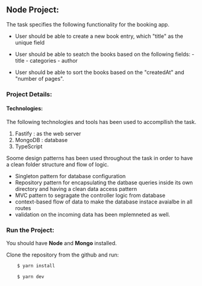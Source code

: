 ## Node Project:

The task specifies the following functionality for the booking app.

- User should be able to create a new book entry, which "title" as the unique field
- User should be able to seatch the books based on the following fields: - title - categories - author

- User should be able to sort the books based on the "createdAt" and "number of pages".

### Project Details:

#### Technologies:

The following technologies and tools has been used to accompllish the task.

1. Fastify : as the web server
2. MongoDB : database
3. TypeScript

Soome design patterns has been used throughout the task in order to have a clean folder structure and flow of logic.

- Singleton pattern for database configuration
- Repository pattern for encapsulating the datbase queries inside its own directory and having a clean data access pattern
- MVC pattern to segragate the controller logic from database
- context-based flow of data to make the database instace avaialbe in all routes
- validation on the incoming data has been mplemneted as well.

### Run the Project:

You should have **Node** and **Mongo** installed.

Clone the repository from the github and run:

```bash
    $ yarn install

    $ yarn dev

```
